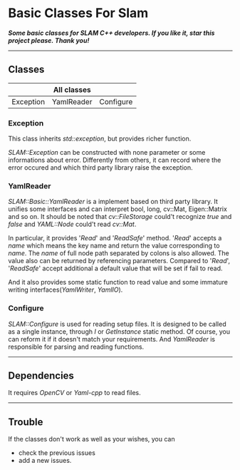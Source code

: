 # Basic Classes For Slam

***Some basic classes for SLAM C++ developers. If you like it, star this project please. Thank you!***

----------------------------------

## Classes

|            |  All classes |            |
| :--------: | :----------: | :--------: |
| Exception  |  YamlReader  |  Configure |

### Exception

This class inherits *std::exception*, but provides richer function.

*SLAM::Exception* can be constructed with none parameter or some informations about error.
Differently from others, it can record where the error occured and which third party library raise the exception.

### YamlReader

*SLAM::Basic::YamlReader* is a implement based on third party library.
It unifies some interfaces and can interpret bool, long, cv::Mat, Eigen::Matrix and so on.
It should be noted that *cv::FileStorage* could't recognize *true* and *false* and *YAML::Node* could't read *cv::Mat*.

In particular, it provides '*Read*' and '*ReadSafe*' method.
'*Read*' accepts a *name* which means the key name and return the value corresponding to *name*.
The *name* of full node path separated by colons is also allowed. 
The value also can be returned by referencing parameters.
Compared to '*Read*', '*ReadSafe*' accept additional a default value that will be set if fail to read.

And it also provides some static function to read value and some immature writing interfaces(*YamlWriter*, *YamlIO*).

### Configure

*SLAM::Configure* is used for reading setup files.
It is designed to be called as a single instance, through *I* or *GetInstance* static method.
Of course, you can reform it if it doesn't match your requirements.
And *YamlReader* is responsible for parsing and reading functions.

----------------------------------

## Dependencies

It requires *OpenCV* or *Yaml-cpp* to read files.

----------------------------------

## Trouble

If the classes don't work as well as your wishes, you can

* check the previous issues
* add a new issues.
